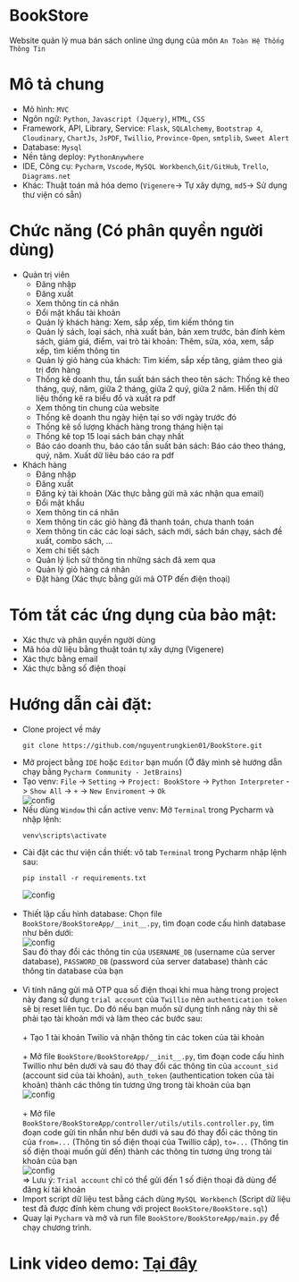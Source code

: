 # BookStore
Website quản lý mua bán sách online ứng dụng của môn `An Toàn Hệ Thống Thông Tin`

# Mô tả chung
- Mô hình: `MVC`
- Ngôn ngữ: `Python`, `Javascript (Jquery)`, `HTML`, `CSS`
- Framework, API, Library, Service: `Flask`, `SQLAlchemy`, `Bootstrap 4`, `Cloudinary`, `ChartJs`, `JsPDF`,  `Twillio`, `Province-Open`, `smtplib`,  `Sweet Alert`
- Database: `Mysql`
- Nền tảng deploy: `PythonAnywhere`
- IDE, Công cụ: `Pycharm`, `Vscode`, `MySQL Workbench`,`Git/GitHub`, `Trello`, `Diagrams.net`
- Khác: Thuật toán mã hóa demo (`Vigenere`-> Tự xây dựng, `md5`-> Sử dụng thư viện có sẵn)

# Chức năng (Có phân quyền người dùng)
- Quản trị viên
   + Đăng nhập
   + Đăng xuất
   + Xem thông tin cá nhân
   + Đổi mật khẩu tài khoản
   + Quản lý khách hàng: Xem, sắp xếp, tìm kiếm thông tin
   + Quản lý sách, loại sách, nhà xuất bản, bản xem trước, bản đính kèm sách, giảm giá, điểm, vai trò tài khoản: Thêm, sửa, xóa, xem, sắp xếp, tìm kiếm thông tin
   + Quản lý giỏ hàng của khách: Tìm kiếm, sắp xếp tăng, giảm theo giá trị đơn hàng
   + Thống kê doanh thu, tần suất bán sách theo tên sách: Thống kê theo tháng, quý, năm, giữa 2 tháng, giữa 2 quý, giữa 2 năm. Hiển thị dữ liệu thống kê ra biểu đồ và xuất ra pdf
   + Xem thông tin chung của website
   + Thống kê doanh thu ngày hiện tại so với ngày trước đó
   + Thống kê số lượng khách hàng trong tháng hiện tại
   + Thống kê top 15 loại sách bán chạy nhất
   + Báo cáo doanh thu, báo cáo tần suất bán sách: Báo cáo theo tháng, quý, năm. Xuất dữ liêu báo cáo ra pdf
- Khách hàng
   + Đăng nhập
   + Đăng xuất
   + Đăng ký tài khoản (Xác thực bằng gửi mã xác nhận qua email)
   + Đổi mật khẩu
   + Xem thông tin cá nhân
   + Xem thông tin các giỏ hàng đã thanh toán, chưa thanh toán
   + Xem thông tin các các loại sách, sách mới, sách bán chạy, sách đề xuất, combo sách, ...
   + Xem chi tiết sách
   + Quản lý lịch sử thông tin những sách đã xem qua
   + Quản lý giỏ hàng cá nhân
   + Đặt hàng (Xác thực bằng gửi mã OTP đến điện thoại)
   
# Tóm tắt các ứng dụng của bảo mật: 
   - Xác thực và phân quyền người dùng
   - Mã hóa dữ liệu bằng thuật toán tự xây dựng (Vigenere)
   - Xác thực bằng email
   - Xác thực bằng số điện thoại
# Hướng dẫn cài đặt:
   - Clone project về máy 
     ``` shell 
     git clone https://github.com/nguyentrungkien01/BookStore.git
     ```
   - Mở project bằng `IDE` hoặc `Editor` bạn muốn (Ở đây mình sẽ hướng dẫn chạy bằng `Pycharm Community - JetBrains`)
   - Tạo venv: `File` -> `Setting` -> `Project: BookStore` -> `Python Interpreter` -> `Show All` -> `+` -> `New Enviroment` -> `Ok` <br>
     ![config](https://res.cloudinary.com/attt92bookstore/image/upload/v1647954679/config/Screenshot_from_2022-03-22_20-11-05_bdqpfd.png) <br>
   - Nếu dùng `Window` thì cần active venv: Mở `Terminal` trong Pycharm và nhập lệnh: <br>
     ``` shell
     venv\scripts\activate
     ```
   - Cài đặt các thư viện cần thiết: vô tab `Terminal` trong Pycharm nhập lệnh sau: <br>
     ``` shell
     pip install -r requirements.txt
     ```
     ![config](https://res.cloudinary.com/attt92bookstore/image/upload/v1647954921/config/Screenshot_from_2022-03-22_20-15-05_loy94x.png) <br><br>
   - Thiết lập cấu hình database: Chọn file `BookStore/BookStoreApp/__init__.py`, tìm đoạn code cấu hình database như bên dưới: <br>
     ![config](https://res.cloudinary.com/attt92bookstore/image/upload/v1647955042/config/Screenshot_from_2022-03-22_20-16-23_yqot9b.png) <br>
     Sau đó thay đổi các thông tin của `USERNAME_DB` (username của server database), `PASSWORD_DB` (password của server database) thành các thông tin        database của bạn <br><br>
   - Vì tính năng gửi mã OTP qua số điện thoại khi mua hàng trong project này đang sử dụng `trial account` của `Twillio` nên `authentication token` sẽ bị reset liên tục. Do đó nếu bạn muốn sử dụng tính năng này thì sẽ phải tạo tài khoản mới và làm theo các bước sau: <br> <br>
         + Tạo 1 tài khoản Twilio và nhận thông tin các token của tài khoản <br> <br>
         + Mở file `BookStore/BookStoreApp/__init__.py`, tìm đoạn code cấu hình Twillio như bên dưới và sau đó thay đổi các thông tin của `account_sid` (account sid của tài khoản), `auth_token` (authentication token của tài khoản) thành các thông tin tương ứng trong tài khoản của bạn <br>
         ![config](https://res.cloudinary.com/attt92bookstore/image/upload/v1647955522/config/Screenshot_from_2022-03-22_20-25-04_uemee9.png) <br> <br>
         + Mở file `BookStore/BookStoreApp/controller/utils/utils.controller.py`, tìm đoạn code gửi tin nhắn như bên dưới và sau đó thay đổi các thông tin của `from=...` (Thông tin số điện thoại của Twillio cấp), `to=...` (Thông tin số điện thoại muốn gửi đến) thành các thông tin tương ứng trong tài khoản của bạn <br>
         ![config](https://res.cloudinary.com/attt92bookstore/image/upload/v1647955685/config/Screenshot_from_2022-03-22_20-27-52_zvykhx.png) <br>
         => Lưu ý: `Trial account` chỉ có thể gửi đến 1 số điện thoại đã dùng để đăng kí tài khoản <br>
   - Import script dữ liệu test bằng cách dùng `MySQL Workbench` (Script dữ liệu test đã được đính kèm chung với project `BookStore/BookStore.sql`)<br>
   - Quay lại `Pycharm` và mở và run file `BookStore/BookStoreApp/main.py` để chạy chương trình.<br>
# Link video demo: [Tại đây](https://youtu.be/TujjD5DU_9k)

